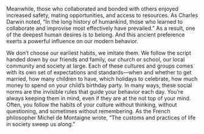 Meanwhile, those who collaborated and bonded with others
enjoyed increased safety, mating opportunities, and access to
resources. As Charles Darwin noted, “In the long history of
humankind, those who learned to collaborate and improvise most
effectively have prevailed.” As a result, one of the deepest human
desires is to belong. And this ancient preference exerts a powerful
influence on our modern behavior.

We don’t choose our earliest habits, we imitate them. We follow the
script handed down by our friends and family, our church or school,
our local community and society at large. Each of these cultures and
groups comes with its own set of expectations and standards—when
and whether to get married, how many children to have, which
holidays to celebrate, how much money to spend on your child’s
birthday party. In many ways, these social norms are the invisible
rules that guide your behavior each day. You’re always keeping them
in mind, even if they are at the not top of your mind. Often, you follow
the habits of your culture without thinking, without questioning, and
sometimes without remembering. As the French philosopher Michel
de Montaigne wrote, “The customs and practices of life in society
sweep us along.”